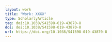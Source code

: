 ```yaml
---
layout: work
title: "Work: XXXX"
type: ScholarlyArticle
tag: doi:10.1038/S41598-019-43870-8
doi: doi:10.1038/S41598-019-43870-8
url: https://doi.org/10.1038/S41598-019-43870-8
---
```

